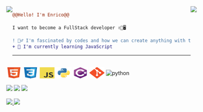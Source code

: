 <img align="left" height="159" src="https://media.giphy.com/media/WoXL1l1Sy0yElOsawv/giphy.gif"/>
<img align="right" height="159" src="https://media.giphy.com/media/QeYqhCNtcMaJGT1b2A/giphy.gif"/>

```diff
@@Hello! I'm Enrico@@

I want to become a FullStack developer ✌🏼🖥️

! 👯‍♂️ I'm fascinated by codes and how we can create anything with them
+ 🌱 I'm currently learning JavaScript


```

<hr>

<div style="display: inline_block"><br/>
    <img align="center" alt="html5" height="30" width="40" src="https://raw.githubusercontent.com/devicons/devicon/master/icons/html5/html5-original.svg"/>
    <img align="center" alt="css3" height="30" width="40" src="https://raw.githubusercontent.com/devicons/devicon/master/icons/css3/css3-original.svg"/>
    <img align="center" alt="js" height="30" width="40" src="https://raw.githubusercontent.com/devicons/devicon/master/icons/javascript/javascript-original.svg"/>
    <img align="center" alt="python" height="30" width="40" src="https://raw.githubusercontent.com/devicons/devicon/master/icons/python/python-original.svg"/>
    <img align="center" alt="python" height="30" width="40" src="https://raw.githubusercontent.com/devicons/devicon/master/icons/csharp/csharp-original.svg"/>
    <img align="center" alt="python" height="30" width="40" src="https://raw.githubusercontent.com/devicons/devicon/master/icons/git/git-original.svg"/>
    <img align="center" alt="python" height="30" width="40" src="https://img.icons8.com/color/480/microsoft-sql-server.png"/>  
</div>

<br>

<div>
  <a href="" target="_blank"><img src="https://img.shields.io/badge/-Portf%C3%B3lio-brown?style=for-the-badge&logo=true" target="_blank"></a>
  <a href="https://www.linkedin.com/in/enrico-candido-443bb5239/" target="_blank"><img src="https://img.shields.io/badge/-LinkedIn-%230077B5?style=for-the-badge&logo=linkedin&logoColor=white" target="_blank"></a> 
  <a href="mailto:enrico.enr07@gmail.com"><img src="https://img.shields.io/badge/-Gmail-%23333?style=for-the-badge&logo=gmail&logoColor=white" target="_blank"></a>
</div>

<br> 

<div>
  <a href="https://github.com/Enrico-Candido">
    <img height="150em" src="https://github-readme-stats.vercel.app/api?username=Enrico-Candido&count_private=true&include_all_commits=true&show_icons=true&theme=dark&hide_border=false&show_owner=true"/>
    <img height="150em" src="https://github-readme-stats.vercel.app/api/top-langs/?username=Enrico-Candido&theme=dark&hide_border=false&layout=compact"/>
  </a>
</div>

<br>

<!--
![Snake animation](https://github.com/enr12/enr12/blob/output/github-contribution-grid-snake.svg)
-->
